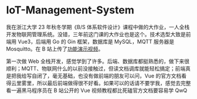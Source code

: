 # IoT-Management-System

我在浙江大学 23 年秋冬学期《B/S 体系软件设计》课程中做的大作业，一人全栈开发物联网管理系统。没错，三年前这门课的大作业也是这个。技术选型大致是前端用 Vue3，后端用 Go 的 Gin 框架，数据库是 MySQL，MQTT 服务器是 Mosquitto。在 B 站上传了[功能演示视频](https://www.bilibili.com/video/BV1Wm411k7dd/)。

第一次做 Web 全栈开发，感觉学到了许多。后端、数据库都挺熟悉的，做下来很顺利；MQTT、物联网什么的以前没接触过，但读文档调库就能轻松搞定；前端真是把我给写自闭了，毫无基础，也没有做前端的朋友可以问，Vue 的官方文档看得云里雾里，所以最后前端做得很不好看。如果可以的话请不要学我，感觉去完整看一遍黑马程序员在 B 站公开的 Vue 视频教程都比死磕官方文档要容易学 QwQ
